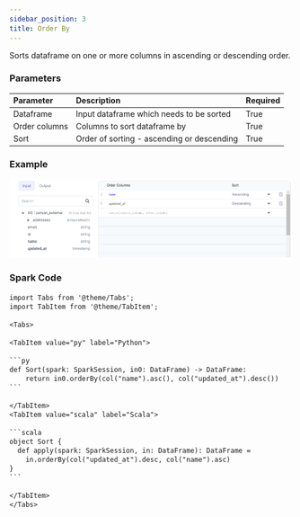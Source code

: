 ```yaml
---
sidebar_position: 3
title: Order By
---
```


Sorts dataframe on one or more columns in ascending or descending order.


### Parameters
| Parameter     | Description                                | Required |
|:--------------|:-------------------------------------------|:---------|
| Dataframe     | Input dataframe which needs to be sorted   | True     |
| Order columns | Columns to sort dataframe by               | True     |
| Sort          | Order of sorting - ascending or descending | True     |

### Example

![Example usage of OrderBy](./img/orderby_eg_0.png)

### Spark Code

````mdx-code-block 
import Tabs from '@theme/Tabs';
import TabItem from '@theme/TabItem';

<Tabs>

<TabItem value="py" label="Python">

```py
def Sort(spark: SparkSession, in0: DataFrame) -> DataFrame:
    return in0.orderBy(col("name").asc(), col("updated_at").desc())
```

</TabItem>
<TabItem value="scala" label="Scala">

```scala
object Sort {
  def apply(spark: SparkSession, in: DataFrame): DataFrame =
    in.orderBy(col("updated_at").desc, col("name").asc)  
}
``` 

</TabItem>
</Tabs>


````
 

